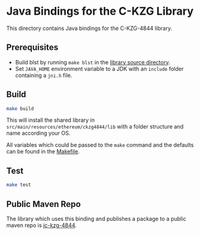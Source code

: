 # Java Bindings for the C-KZG Library

This directory contains Java bindings for the C-KZG-4844 library.

## Prerequisites

* Build blst by running `make blst` in the [library source directory](../../src).
* Set `JAVA_HOME` environment variable to a JDK with an `include` folder containing a `jni.h` file.

## Build

```bash
make build
```

This will install the shared library in `src/main/resources/ethereum/ckzg4844/lib` with a folder
structure and name according your OS.

All variables which could be passed to the `make` command and the defaults can be found in
the [Makefile](./Makefile).

## Test

```bash
make test
```

## Public Maven Repo

The library which uses this binding and publishes a package to a public maven repo
is [jc-kzg-4844](https://github.com/ConsenSys/jc-kzg-4844).